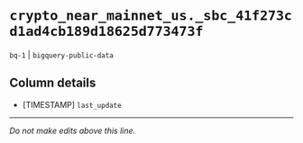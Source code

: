 # `crypto_near_mainnet_us._sbc_41f273cd1ad4cb189d18625d773473f`
`bq-1` | `bigquery-public-data`

## Column details
* [TIMESTAMP] `last_update`

-------------------------------------------------------------------------------
*Do not make edits above this line.*
